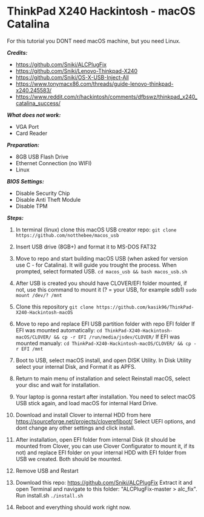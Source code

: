 # ThinkPad X240 Hackintosh - macOS Catalina
For this tutorial you DONT need macOS machine, but you need Linux.

***Credits:***
- https://github.com/Sniki/ALCPlugFix
- https://github.com/Sniki/Lenovo-Thinkpad-X240
- https://github.com/Sniki/OS-X-USB-Inject-All
- https://www.tonymacx86.com/threads/guide-lenovo-thinkpad-x240.245583/
- https://www.reddit.com/r/hackintosh/comments/dfbswz/thinkpad_x240_catalina_success/


***What does not work:***
- VGA Port
- Card Reader

***Preparation:***
- 8GB USB Flash Drive
- Ethernet Connection (no WIFI)
- Linux

***BIOS Settings:***
- Disable Security Chip
- Disable Anti Theft Module
- Disable TPM

***Steps:***
1. In terminal (linux) clone this macOS USB creator repo:
```git clone https://github.com/notthebee/macos_usb```

2. Insert USB drive (8GB+) and format it to MS-DOS FAT32

3. Move to repo and start building macOS USB (when asked for version use C - for Catalina). It will guide you trought the process. When prompted, select formated USB.
```cd macos_usb && bash macos_usb.sh```

4. After USB is created you should have CLOVER/EFI folder mounted, if not, use this command to mount it (? = your USB, for example sdb1)
```sudo mount /dev/? /mnt```

5. Clone this repository 
```git clone https://github.com/kasik96/ThinkPad-X240-Hackintosh-macOS```

6. Move to repo and replace EFI USB partition folder with repo EFI folder
If EFI was mounted automatically:
```cd ThinkPad-X240-Hackintosh-macOS/CLOVER/ && cp -r EFI /run/media/jsdev/CLOVER/```
If EFI was mounted manualy:
```cd ThinkPad-X240-Hackintosh-macOS/CLOVER/ && cp -r EFI /mnt```

7. Boot to USB, select macOS install, and open DISK Utility. In Disk Utility select your internal Disk, and Format it as APFS. 

8. Return to main menu of installation and select Reinstall macOS, select your disc and wait for installation.

9. Your laptop is gonna restart after installation. You need to select macOS USB stick again, and load macOS for internal Hard Drive.

10. Download and install Clover to internal HDD from here https://sourceforge.net/projects/cloverefiboot/
Select UEFI options, and dont change any other settings and click install.

11. After installation, open EFI folder from internal Disk (it should be mounted from Clover, you can use Clover Configurator to mount it, if its not) and replace EFI folder on your internal HDD with EFI folder from USB we created. Both should be mounted.

12. Remove USB and Restart

13. Download this repo: https://github.com/Sniki/ALCPlugFix Extract it and open Terminal and navigate to this folder: "ALCPlugFix-master > alc_fix". Run install.sh
```./install.sh```

14. Reboot and everything should work right now.
